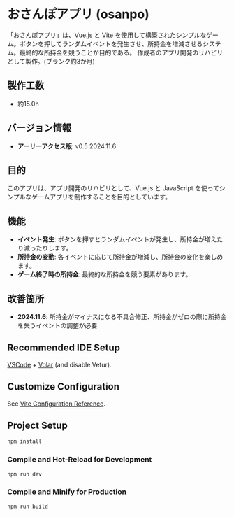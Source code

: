 # おさんぽアプリ (osanpo)

「おさんぽアプリ」は、Vue.js と Vite を使用して構築されたシンプルなゲーム。ボタンを押してランダムイベントを発生させ、所持金を増減させるシステム。最終的な所持金を競うことが目的である。
作成者のアプリ開発のリハビリとして製作。(ブランク約3か月)

## 製作工数
- 約15.0h

## バージョン情報
- **アーリーアクセス版**: v0.5 2024.11.6

## 目的
このアプリは、アプリ開発のリハビリとして、Vue.js と JavaScript を使ってシンプルなゲームアプリを制作することを目的としています。

## 機能
- **イベント発生**: ボタンを押すとランダムイベントが発生し、所持金が増えたり減ったりします。
- **所持金の変動**: 各イベントに応じて所持金が増減し、所持金の変化を楽しめます。
- **ゲーム終了時の所持金**: 最終的な所持金を競う要素があります。

## 改善箇所
- **2024.11.6**: 所持金がマイナスになる不具合修正、所持金がゼロの際に所持金を失うイベントの調整が必要

## Recommended IDE Setup

[VSCode](https://code.visualstudio.com/) + [Volar](https://marketplace.visualstudio.com/items?itemName=Vue.volar) (and disable Vetur).

## Customize Configuration

See [Vite Configuration Reference](https://vite.dev/config/).

## Project Setup

```sh
npm install
```

### Compile and Hot-Reload for Development

```sh
npm run dev
```

### Compile and Minify for Production

```sh
npm run build
```

